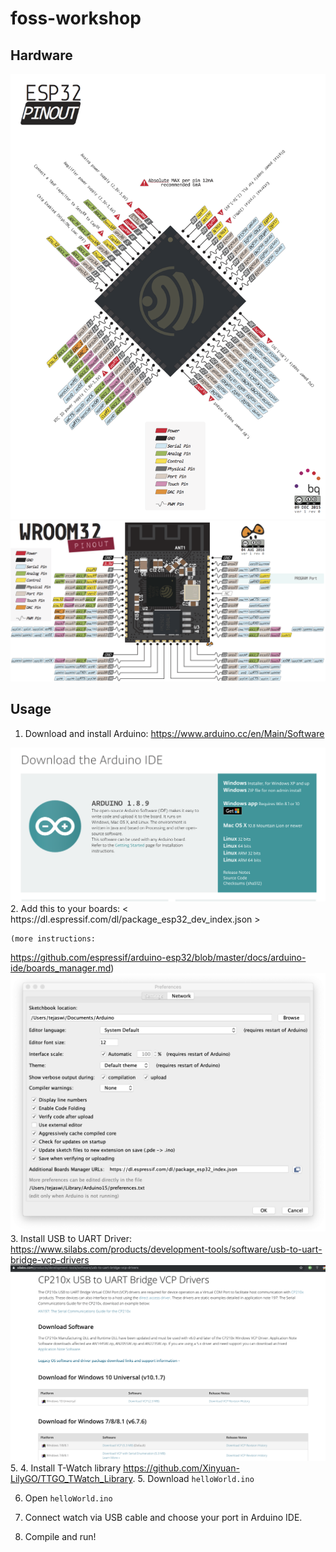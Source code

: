 # foss-workshop


## Hardware
<img src='imgs/pinout.png'>
<img src='imgs/devPinout.png'>



## Usage
1. Download and install Arduino:
  <https://www.arduino.cc/en/Main/Software>
<img src='imgs/arduino.png'>
2. Add this to your boards:
   < https://dl.espressif.com/dl/package_esp32_dev_index.json >
   
    (more instructions:
<https://github.com/espressif/arduino-esp32/blob/master/docs/arduino-ide/boards_manager.md>)
<img src='imgs/aPref.png'>
3. Install USB to UART Driver:
   <https://www.silabs.com/products/development-tools/software/usb-to-uart-bridge-vcp-drivers>
<img src='imgs/driver.png'>
5. 4. Install T-Watch library
   <https://github.com/Xinyuan-LilyGO/TTGO_TWatch_Library>.
5. Download `helloWorld.ino`

6. Open `helloWorld.ino`

7. Connect watch via USB cable and choose your port in Arduino IDE.

8. Compile and run!

